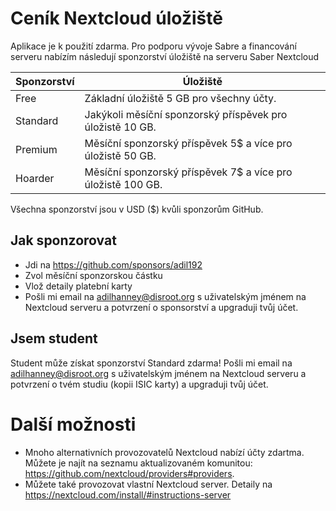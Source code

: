 # Ceník Nextcloud úložiště

Aplikace je k použití zdarma. Pro podporu vývoje Sabre a financování serveru nabízím následují sponzorství úložiště na serveru Saber Nextcloud

| Sponzorství | Úložiště                                                            |
|-------------|---------------------------------------------------------------------|
| Free        | Základní úložiště 5 GB pro všechny účty.                            |
| Standard    | Jakýkoli měsíční sponzorský příspěvek pro úložistě 10 GB.           |
| Premium     | Měsíční sponzorský příspěvek 5$ a více pro úložistě 50 GB.          |
| Hoarder     | 	Měsíční sponzorský příspěvek 7$ a více pro úložistě 100 GB. |

Všechna sponzorství jsou v USD ($) kvůli sponzorům GitHub.

## Jak sponzorovat

- Jdi na https://github.com/sponsors/adil192
- Zvol měsíční sponzorskou částku
- Vlož detaily platební karty
- Pošli mi email na adilhanney@disroot.org s uživatelským jménem na Nextcloud serveru a potvrzení o sponsorství a upgraduji tvůj účet.

## Jsem student

Student může získat sponzorství Standard zdarma! Pošli mi email na
adilhanney@disroot.org s uživatelským jménem na Nextcloud serveru a potvrzení o tvém studiu (kopii ISIC karty) a upgraduji tvůj účet.

# Další možnosti

- Mnoho alternativních provozovatelů Nextcloud nabízí účty zdartma. Můžete je najít na seznamu aktualizovaném komunitou: https://github.com/nextcloud/providers#providers.
- Můžete také provozovat vlastní Nextcloud server. Detaily na https://nextcloud.com/install/#instructions-server
